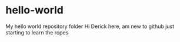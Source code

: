 # hello-world
My hello world repository folder
Hi Derick here, am new to github just starting to learn the ropes
